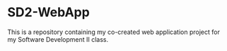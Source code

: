 # SD2-WebApp
This is a repository containing my co-created web application project for my Software Development II class.
